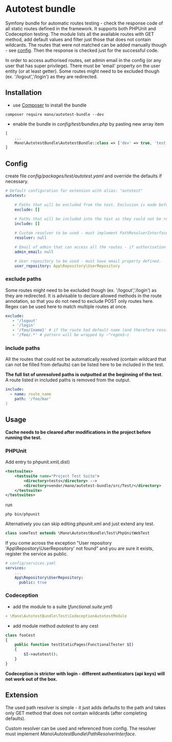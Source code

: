 # Autotest bundle

Symfony bundle for automatic routes testing - check the response code of all static routes defined in the framework. 
It supports both PHPUnit and Codeception testing. The module lists all the available routes with GET method, add default values and filter just those that does not contain wildcards. The routes that were not matched can be added manually though - see [config](#include-paths). Then the response is checked just for the successful code.

In order to access authorised routes, set admin email in the config (or any user that has super privilege). There must be 'email' property on the user entity (or at least getter).
Some routes might need to be excluded though (ex. '/logout','/login') as they are redirected.


Installation
------------

- use  [Composer](https://getcomposer.org/download/) to install the bundle

```console
composer require mano/autotest-bundle --dev
```

- enable the bundle in *config/test/bundles.php* by pasting new array item

```php
[   
    ...
    Mano\AutotestBundle\AutotestBundle::class => ['dev' => true, 'test' => true],
]
```

Config
------------

create file *config/packages/test/autotest.yaml* and override the defaults if necessary.

```yaml
# Default configuration for extension with alias: "autotest"
autotest:

    # Paths that will be excluded from the test. Exclusion is made before resolving paths therefore the regex may include curly braces (if the route to be excluded contains them).
    exclude: []
    
    # Paths that will be included into the test as they could not be resolved automatically. Array of object in format name:{nameOfRoute}, path:{manuallyAddedPath}'
    include: []

    # Custom resolver to be used - must implement PathResolverInterface
    resolver: null

    # Email of admin that can access all the routes - if authorisation needed.
    admin_email: null

    # User repository to be used - must have email property defined.
    user_repository: App\Repository\UserRepository
```

### exclude paths

Some routes might need to be excluded though (ex. '/logout','/login') as they are redirected.
It is advisable to declare allowed methods in the route annotation, so that you do not need to exclude POST only routes here.
Regex can be used here to match multiple routes at once.

```yaml
exclude: 
   - '/logout'
   - '/login'
   - '/foo/{name}' # if the route had default name (and therefore resolved)
   - '/foo/.*' # pattern will be wrapped by ~^regex$~i

```

### include paths 

All the routes that could not be automatically resolved (contain wildcard that can not be filled from defaults) 
can be listed here to be included in the test.

**The full list of unresolved paths is outputted at the beginning of the test**.
A route listed in included paths is removed from the output.

```yaml
include:
  - name: route_name
    path: '/foo/bar'
]
```

Usage
------------

**Cache needs to be cleared after modifications in the project before running the test.** 

### PHPUnit

Add <directory> entry to phpunit.xml(.dist)
```xml
<testsuites>
    <testsuite name="Project Test Suite">
        <directory>tests</directory> -->
        <directory>vendor/mano/autotest-bundle/src/Test/</directory>
    </testsuite> 
</testsuites>
```

run 
```
php bin/phpunit
```


Alternatively you can skip editing phpunit.xml and just extend any test.

```php
class someTest extends \Mano\AutotestBundle\Test\PhpUnitWebTest
```

If you come across the exception "User repository 'App\Repository\UserRepository' not found" and you are sure it exists,
register the service as public.

```yaml
# config/services.yaml
services:
    ...
    App\Repository\UserRepository:
      public: true
```

### Codeception

- add the module to a suite (*functional.suite.yml*)
```yml
- \Mano\AutotestBundle\Test\CodeceptionAutotestModule
```

- add module method *autotest* to any cest 
```php
class fooCest
{
    public function testStaticPages(FunctionalTester $I)
    {
        $I->autotest();
    }
}
```

**Codeception is stricter with login - different authenticators (api keys) will not work out of the box.**

Extension
------------
The used path resolver is simple - it just adds defaults  to the path and takes only GET method that does not 
contain wildcards (after completing defaults).

Custom resolver can be used and referenced from config. The resolver must implement 
*Mano\AutotestBundle\PathResolverInterface*.
